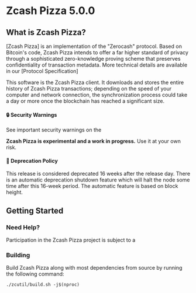 # Zcash Pizza 5.0.0

## What is Zcash Pizza?

[Zcash Pizza] is an implementation of the "Zerocash" protocol.
Based on Bitcoin's code, Zcash Pizza intends to offer a far higher standard of privacy
through a sophisticated zero-knowledge proving scheme that preserves
confidentiality of transaction metadata. More technical details are available
in our [Protocol Specification]

This software is the Zcash Pizza client. It downloads and stores the entire history
of Zcash Pizza transactions; depending on the speed of your computer and network
connection, the synchronization process could take a day or more once the
blockchain has reached a significant size.

#### :lock: Security Warnings

See important security warnings on the

**Zcash Pizza is experimental and a work in progress.** Use it at your own risk.

#### :ledger: Deprecation Policy

This release is considered deprecated 16 weeks after the release day. There
is an automatic deprecation shutdown feature which will halt the node some
time after this 16-week period. The automatic feature is based on block
height.

## Getting Started

### Need Help?

Participation in the Zcash Pizza project is subject to a

### Building

Build Zcash Pizza along with most dependencies from source by running the following command:

```
./zcutil/build.sh -j$(nproc)
```
